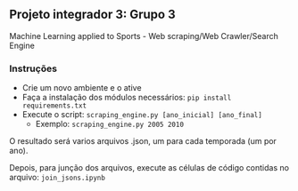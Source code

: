 ## Projeto integrador 3: Grupo 3
Machine Learning applied to Sports - Web scraping/Web Crawler/Search Engine

### Instruções
 - Crie um novo ambiente e o ative
 - Faça a instalação dos módulos necessários: ``` pip install requirements.txt ``` 
 - Execute o script: ``` scraping_engine.py [ano_inicial] [ano_final] ```
   - Exemplo:  ``` scraping_engine.py 2005 2010 ```

O resultado será varios arquivos .json, um para cada temporada (um por ano).

Depois, para junção dos arquivos, execute as células de código contidas no arquivo: ```join_jsons.ipynb```

